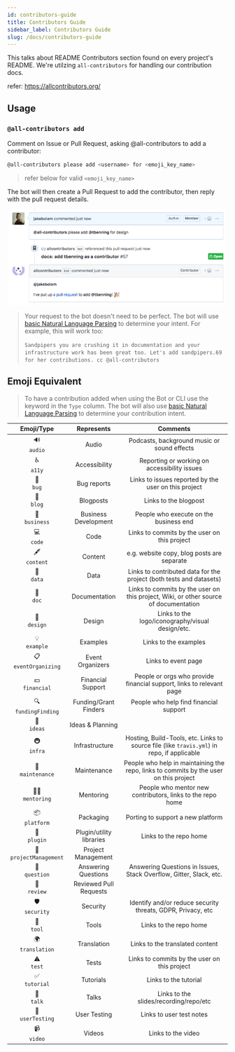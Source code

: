 ```yaml
---
id: contributors-guide
title: Contributors Guide
sidebar_label: Contributors Guide
slug: /docs/contributors-guide
---
```


This talks about README Contributors section found on every project's README. We're utilzing `all-contributors` for handling our contribution docs.

refer: https://allcontributors.org/

## Usage

### `@all-contributors add`

 Comment on Issue or Pull Request, asking @all-contributors to add a contributor:

```bash
@all-contributors please add <username> for <emoji_key_name>
```

> refer below for valid `<emoji_key_name>`

The bot will then create a Pull Request to add the contributor, then reply with the pull request details.

<img alt="Example usage screenshot" src="https://raw.githubusercontent.com/all-contributors/all-contributors/master/docs/assets/bot-usage.png" width="500px" />

> Your request to the bot doesn't need to be perfect. The bot will use [basic Natural Language Parsing](https://github.com/all-contributors/all-contributors-bot/blob/master/src/tasks/processIssueComment/utils/parse-comment/index.js) to determine your intent.
> For example, this will work too:
>
> `Sandpipers you are crushing it in documentation and your infrastructure work has been great too. Let's add sandpipers.69 for her contributions. cc @all-contributors`

## Emoji Equivalent

> To have a contribution added when using the Bot or CLI use the keyword in the `Type` column. The bot will also use [basic Natural Language Parsing](https://github.com/all-contributors/all-contributors-bot/blob/master/src/tasks/processIssueComment/utils/parse-comment/index.js) to determine your contribution intent.

Emoji/Type | Represents | Comments
:---: | :---: | :---:
🔊 <br /> `audio` | Audio | Podcasts, background music or sound effects
♿️ <br /> `a11y` | Accessibility | Reporting or working on accessibility issues
🐛 <br /> `bug` | Bug reports | Links to issues reported by the user on this project
📝 <br /> `blog` | Blogposts | Links to the blogpost
💼 <br /> `business` | Business Development | People who execute on the business end
💻 <br /> `code` | Code | Links to commits by the user on this project
🖋 <br /> `content` | Content | e.g. website copy, blog posts are separate
🔣 <br /> `data` | Data | Links to contributed data for the project (both tests and datasets)
📖 <br /> `doc` | Documentation | Links to commits by the user on this project, Wiki, or other source of documentation
🎨 <br /> `design` | Design | Links to the logo/iconography/visual design/etc.
💡 <br /> `example` | Examples | Links to the examples
📋 <br /> `eventOrganizing` | Event Organizers | Links to event page |
💵 <br /> `financial` | Financial Support | People or orgs who provide financial support, links to relevant page
🔍 <br /> `fundingFinding` | Funding/Grant Finders | People who help find financial support
🤔 <br /> `ideas` | Ideas & Planning | |
🚇 <br /> `infra` | Infrastructure | Hosting, Build-Tools, etc. Links to source file (like `travis.yml`) in repo, if applicable
🚧 <br /> `maintenance` | Maintenance | People who help in maintaining the repo, links to commits by the user on this project
🧑‍🏫 <br /> `mentoring` | Mentoring | People who mentor new contributors, links to the repo home
📦 <br /> `platform` | Packaging | Porting to support a new platform |
🔌 <br /> `plugin` | Plugin/utility libraries | Links to the repo home
📆 <br/> `projectManagement` | Project Management | |
💬 <br /> `question` | Answering Questions | Answering Questions in Issues, Stack Overflow, Gitter, Slack, etc.
👀 <br /> `review` | Reviewed Pull Requests | |
🛡️ <br /> `security` | Security | Identify and/or reduce security threats, GDPR, Privacy, etc
🔧 <br /> `tool` | Tools | Links to the repo home
🌍 <br /> `translation` | Translation | Links to the translated content
⚠️ <br /> `test` | Tests | Links to commits by the user on this project
✅ <br /> `tutorial` | Tutorials | Links to the tutorial
📢 <br /> `talk` | Talks | Links to the slides/recording/repo/etc
📓 <br /> `userTesting` | User Testing | Links to user test notes
📹 <br /> `video` | Videos | Links to the video
